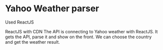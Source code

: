 # Yahoo Weather parser
Used ReactJS

ReactJS with CDN
The API is connecting to Yahoo weather with ReactJS.
It gets the API, parse it and show on the front.
We can choose the country and get the weather result.

